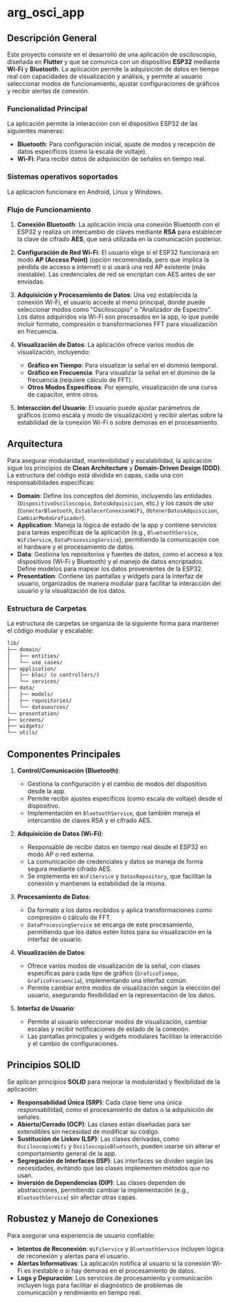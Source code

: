 # arg_osci_app

## Descripción General

Este proyecto consiste en el desarrollo de una aplicación de osciloscopio, diseñada en **Flutter** y que se comunica con un dispositivo **ESP32** mediante **Wi-Fi** y **Bluetooth**. La aplicación permite la adquisición de datos en tiempo real con capacidades de visualización y análisis, y permite al usuario seleccionar modos de funcionamiento, ajustar configuraciones de gráficos y recibir alertas de conexión.

### Funcionalidad Principal

La aplicación permite la interacción con el dispositivo ESP32 de las siguientes maneras:

- **Bluetooth**: Para configuración inicial, ajuste de modos y recepción de datos específicos (como la escala de voltaje).
- **Wi-Fi**: Para recibir datos de adquisición de señales en tiempo real.

### Sistemas operativos soportados

La aplicacion funcionara en Android, Linux y Windows.

### Flujo de Funcionamiento

1. **Conexión Bluetooth**: La aplicación inicia una conexión Bluetooth con el ESP32 y realiza un intercambio de claves mediante **RSA** para establecer la clave de cifrado **AES**, que será utilizada en la comunicación posterior.
2. **Configuración de Red Wi-Fi**: El usuario elige si el ESP32 funcionará en modo **AP (Access Point)** (opción recomendada, pero que implica la pérdida de acceso a internet) o si usará una red AP existente (más inestable). Las credenciales de red se encriptan con AES antes de ser enviadas.
3. **Adquisición y Procesamiento de Datos**: Una vez establecida la conexión Wi-Fi, el usuario accede al menú principal, donde puede seleccionar modos como "Osciloscopio" o "Analizador de Espectro". Los datos adquiridos vía Wi-Fi son procesados en la app, lo que puede incluir formato, compresión o transformaciones FFT para visualización en frecuencia.
4. **Visualización de Datos**: La aplicación ofrece varios modos de visualización, incluyendo:
    - **Gráfico en Tiempo**: Para visualizar la señal en el dominio temporal.
    - **Gráfico en Frecuencia**: Para visualizar la señal en el dominio de la frecuencia (requiere cálculo de FFT).
    - **Otros Modos Específicos**: Por ejemplo, visualización de una curva de capacitor, entre otros.

5. **Interacción del Usuario**: El usuario puede ajustar parámetros de gráficos (como escala y modo de visualización) y recibir alertas sobre la estabilidad de la conexión Wi-Fi o sobre demoras en el procesamiento.

## Arquitectura

Para asegurar modularidad, mantenibilidad y escalabilidad, la aplicación sigue los principios de **Clean Architecture** y **Domain-Driven Design (DDD)**. La estructura del código está dividida en capas, cada una con responsabilidades específicas:

- **Domain**: Define los conceptos del dominio, incluyendo las entidades (`DispositivoOsciloscopio`, `DatosAdquisicion`, etc.) y los casos de uso (`ConectarBluetooth`, `EstablecerConexionWiFi`, `ObtenerDatosAdquisicion`, `CambiarModoGraficador`).
- **Application**: Maneja la lógica de estado de la app y contiene servicios para tareas específicas de la aplicación (e.g., `BluetoothService`, `WiFiService`, `DataProcessingService`), permitiendo la comunicación con el hardware y el procesamiento de datos.
- **Data**: Gestiona los repositorios y fuentes de datos, como el acceso a los dispositivos (Wi-Fi y Bluetooth) y el manejo de datos encriptados. Define modelos para mapear los datos provenientes de la ESP32.
- **Presentation**: Contiene las pantallas y widgets para la interfaz de usuario, organizados de manera modular para facilitar la interacción del usuario y la visualización de los datos.

### Estructura de Carpetas

La estructura de carpetas se organiza de la siguiente forma para mantener el código modular y escalable:

``` bash
lib/
├── domain/
│   ├── entities/
│   └── use_cases/
├── application/
│   ├── bloc/ (o controllers/)
│   └── services/
├── data/
│   ├── models/
│   ├── repositories/
│   └── datasources/
└── presentation/
├── screens/
├── widgets/
└── utils/
```

## Componentes Principales

1. **Control/Comunicación (Bluetooth)**:
    - Gestiona la configuración y el cambio de modos del dispositivo desde la app.
    - Permite recibir ajustes específicos (como escala de voltaje) desde el dispositivo.
    - Implementación en `BluetoothService`, que también maneja el intercambio de claves RSA y el cifrado AES.

2. **Adquisición de Datos (Wi-Fi)**:
    - Responsable de recibir datos en tiempo real desde el ESP32 en modo AP o red externa.
    - La comunicación de credenciales y datos se maneja de forma segura mediante cifrado AES.
    - Se implementa en `WiFiService` y `DatosRepository`, que facilitan la conexión y mantienen la estabilidad de la misma.

3. **Procesamiento de Datos**:
    - Da formato a los datos recibidos y aplica transformaciones como compresión o cálculo de FFT.
    - `DataProcessingService` se encarga de este procesamiento, permitiendo que los datos estén listos para su visualización en la interfaz de usuario.

4. **Visualización de Datos**:
    - Ofrece varios modos de visualización de la señal, con clases específicas para cada tipo de gráfico (`GraficoTiempo`, `GraficoFrecuencia`), implementando una interfaz común.
    - Permite cambiar entre modos de visualización según la elección del usuario, asegurando flexibilidad en la representación de los datos.

5. **Interfaz de Usuario**:
    - Permite al usuario seleccionar modos de visualización, cambiar escalas y recibir notificaciones de estado de la conexión.
    - Las pantallas principales y widgets modulares facilitan la interacción y el cambio de configuraciones.

## Principios SOLID

Se aplican principios **SOLID** para mejorar la modularidad y flexibilidad de la aplicación:

- **Responsabilidad Única (SRP)**: Cada clase tiene una única responsabilidad, como el procesamiento de datos o la adquisición de señales.
- **Abierto/Cerrado (OCP)**: Las clases están diseñadas para ser extendibles sin necesidad de modificar su código.
- **Sustitución de Liskov (LSP)**: Las clases derivadas, como `OsciloscopioWifi` y `OsciloscopioBluetooth`, pueden usarse sin alterar el comportamiento general de la app.
- **Segregación de Interfaces (ISP)**: Las interfaces se dividen según las necesidades, evitando que las clases implementen métodos que no usan.
- **Inversión de Dependencias (DIP)**: Las clases dependen de abstracciones, permitiendo cambiar la implementación (e.g., `BluetoothService`) sin afectar otras capas.

## Robustez y Manejo de Conexiones

Para asegurar una experiencia de usuario confiable:
- **Intentos de Reconexión**: `WiFiService` y `BluetoothService` incluyen lógica de reconexión y alertas para el usuario.
- **Alertas Informativas**: La aplicación notifica al usuario si la conexión Wi-Fi es inestable o si hay demoras en el procesamiento de datos.
- **Logs y Depuración**: Los servicios de procesamiento y comunicación incluyen logs para facilitar el diagnóstico de problemas de comunicación y rendimiento en tiempo real.

